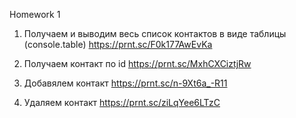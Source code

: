 Homework 1

1. Получаем и выводим весь список контактов в виде таблицы (console.table)
   https://prnt.sc/F0k177AwEvKa

2. Получаем контакт по id
   https://prnt.sc/MxhCXCiztjRw

3. Добавялем контакт
   https://prnt.sc/n-9Xt6a_-R11

4. Удаляем контакт
   https://prnt.sc/ziLqYee6LTzC
